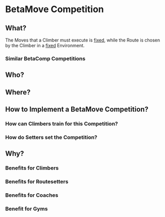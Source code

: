 # BetaMove Competition



## What?

The Moves that a Climber must execute is [fixed](/reference/Glossary/Glossary#fixed), while the Route is chosen by the Climber in a [fixed](/reference/Glossary/Glossary#fixed) Environment.  

### Similar BetaComp Competitions

## Who?


## Where?

## How to Implement a BetaMove Competition?

### How can Climbers train for this Competition?

### How do Setters set the Competition?

## Why?

### Benefits for Climbers

### Benefits for Routesetters

### Benefits for Coaches

### Benefit for Gyms 